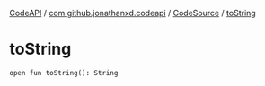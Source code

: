 [CodeAPI](../../index.md) / [com.github.jonathanxd.codeapi](../index.md) / [CodeSource](index.md) / [toString](.)

# toString

`open fun toString(): String`